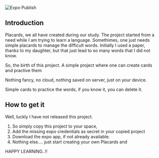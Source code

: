 ![Expo Publish](https://github.com/vtapadia/LearningPlacards/workflows/Expo%20Publish/badge.svg)

## Introduction
Placards, we all have created during our study.
The project started from a need while I am trying to learn a language. Somethimes, one just needs simple placards to manage the difficult words.
Initially I used a paper, thanks to my daughter, but that just lead to so many words that I did not know.

So, the birth of this project. A simple project where one can create cards and practive them

Nothing fancy, no cloud, nothing saved on server, just on your device. 

Simple cards to practice the words, if you know it, you can delete it.

## How to get it

Well, luckly I have not released this project. 
1. So simply copy this project to your space, 
2. Add the missing expo credentials as secret in your copied project
3. Download the expo app, if not already available.
4. Nothing else.... just start creating your own Placards and 

HAPPY LEARNING..!!
